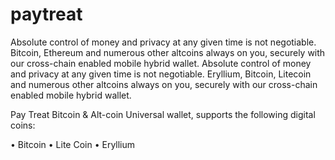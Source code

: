# paytreat
Absolute control of money and privacy at any given time is not negotiable. Bitcoin, Ethereum and numerous other altcoins always on you, securely with our cross-chain enabled mobile hybrid wallet.
Absolute control of money and privacy at any given time is not negotiable.
Eryllium, Bitcoin, Litecoin and numerous other altcoins always on you, securely with our cross-chain enabled mobile hybrid wallet.

Pay Treat Bitcoin & Alt-coin Universal wallet, supports the following digital coins:

• Bitcoin
• Lite Coin
• Eryllium
